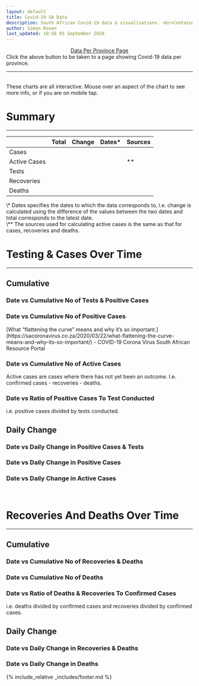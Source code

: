 ```yaml
---
layout: default
title: Covid-19 SA Data
description: South African Covid-19 data & visualisations. <br>Contains data for confirmed cases, tests, recoveries, deaths & active cases.
author: Simon Rosen
last_updated: 10:56 03 September 2020
---
```

<center><a href="/provinces" class="btn alt_btn_col">Data Per Province Page</a></center> 
Click the above button to be taken to a page showing Covid-19 data per province. 

___

<br>
These charts are all interactive. Mouse over an aspect of the chart to see more info, or if you are on mobile tap.

# Summary
___

<!--| | Total | Change | Interval of Change | Sources | -->

<div>
    <table class = "centred">
        <thead>
            <tr class = "header">
                <th></th>
                <th>Total</th>
                <th>Change</th>
                <th>Dates*</th>
                <th>Sources</th>
            </tr>
        </thead>
        <tbody>
            <tr>
                <td class="index">Cases</td>
                <td id = "tot_confirmed_td" class="bold"></td>
                <td id = "change_confirmed_td" class="bold"></td>
                <td id = "change_interval_confirmed_td"></td>
                <td id = "sources_confirmed_td"></td>
            </tr>
            <tr>
                <td class="index">Active Cases</td>
                <td id = "tot_active_td" class="bold"></td>
                <td id = "change_active_td" class="bold"></td>
                <td id = "change_interval_active_td"></td>
                <td id = "sources_active_td">**</td>
            </tr>
            <tr>
                <td class="index">Tests</td>
                <td id = "tot_tests_td" class="bold"></td>
                <td id = "change_tests_td" class="bold"></td>
                <td id = "change_interval_tests_td"></td>
                <td id = "sources_tests_td"></td>
            </tr>
            <tr>
                <td class="index">Recoveries</td>
                <td id = "tot_recoveries_td" class="bold"></td>
                <td id = "change_recoveries_td" class="bold"></td>
                <td id = "change_interval_recoveries_td"></td>
                <td id = "sources_recoveries_td"></td>
            </tr>
            <tr>
                <td class="index">Deaths</td>
                <td id = "tot_deaths_td" class="bold"></td>
                <td id = "change_deaths_td" class="bold"></td>
                <td id = "change_interval_deaths_td"></td>
                <td id = "sources_deaths_td"></td>
            </tr>
        </tbody>
    </table>
</div>
\* Dates specifies the dates to which the data corresponds to, i.e. change is calculated using the difference of the 
values between the two dates and total corresponds to the latest date.
<br>
\** The sources used for calculating active cases is the same as that for cases, recoveries and deaths.

# Testing & Cases Over Time
___
## Cumulative
### Date vs Cumulative No of Tests & Positive Cases 
<div class = "line-graph" id = "cumCasesTestsLineGraphDiv"></div>

### Date vs Cumulative No of Positive Cases
<div class = "line-graph" id = "cumCasesLineGraphDiv"></div>
[What “flattening the curve” means and why it’s so important.](https://sacoronavirus.co.za/2020/03/22/what-flattening-the-curve-means-and-why-its-so-important/) - COVID-19 Corona Virus South African Resource Portal

### Date vs Cumulative No of Active Cases
Active cases are cases where there has not yet been an outcome. I.e. confirmed cases - recoveries - deaths.
<div class = "line-graph" id = "cumActiveLineGraphDiv"></div>

### Date vs Ratio of Positive Cases To Test Conducted
i.e. positive cases divided by tests conducted. 
<div class = "line-graph" id = "cumCasesTestsRatioLineGraphDiv"></div>

## Daily Change
### Date vs Daily Change in Positive Cases & Tests
<div class = "line-graph" id = "dailyCasesTestsLineGraphDiv"></div>

### Date vs Daily Change in Positive Cases
<div class = "line-graph" id = "dailyCasesLineGraphDiv"></div>

### Date vs Daily Change in Active Cases
<div class = "line-graph" id = "dailyActiveLineGraphDiv"></div>

<!--
### Date vs No of Tests Per Day
<div class="iframeDiv" align="center">
    <iframe class="lazy" data-src="date_vs_daily_tests.html" scrolling="no" frameborder="0"></iframe>
</div>
Note, the data contained in this figure was obtained by calculating the difference between the daily 'total tested' statistics released by governement. As such this data may not directly correspond to the amount of tests actually conducted each day.
### Date vs No of Positive Cases Per Day Per Province
Note: You can click on provinces in the legend to hide or show them on the graph.
<div class="iframeDiv" align="center">
    <iframe class="lazy" data-src="date_vs_daily_cases_per_province.html" scrolling="no" frameborder="0"></iframe>
</div>
UNK - Unkown -->
<br>

# Recoveries And Deaths Over Time
___
## Cumulative
### Date vs Cumulative No of Recoveries & Deaths
<div class = "line-graph" id = "cumRecoveriesDeathsLineGraphDiv"></div>

### Date vs Cumulative No of Deaths
<div class = "line-graph" id = "cumDeathsLineGraphDiv"></div>

### Date vs Ratio of Deaths & Recoveries To Confirmed Cases
i.e. deaths divided by confirmed cases and recoveries divided by confirmed cases. 
<div class = "line-graph" id = "cumDeathsRecoveriesCasesRatioLineGraphDiv"></div>

## Daily Change
### Date vs Daily Change in Recoveries & Deaths
<!--<div class="iframeDiv" align="center">
    <iframe class="lazy" data-src="daily_deaths_recovered.html" scrolling="no" frameborder="0"></iframe>
</div>-->
<div class = "line-graph" id = "dailyRecoveriesDeathsLineGraphDiv"></div>

### Date vs Daily Change in Deaths
<!--<div class="iframeDiv" align="center">
    <iframe class="lazy" data-src="daily_deaths.html" scrolling="no" frameborder="0"></iframe>
</div>-->
<div class = "line-graph" id = "dailyDeathsLineGraphDiv"></div>

<!--
<br>
**Data last updated: 10:56 03 September 2020**
-->

{% include_relative _includes/footer.md %}

<script src = "js/graphs.js"></script>
<script src = "js/home.js"></script>
